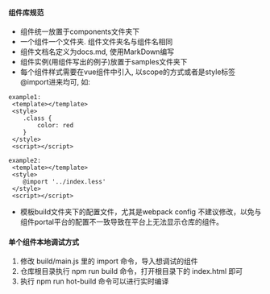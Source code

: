 #### 组件库规范
* 组件统一放置于components文件夹下
* 一个组件一个文件夹. 组件文件夹名与组件名相同
* 组件文档名定义为docs.md, 使用MarkDown编写
* 组件实例(用组件写出的例子)放置于samples文件夹下
* 每个组件样式需要在vue组件中引入, 以scope的方式或者是style标签@import进来均可, 如:

```
example1:
 <template></template>
 <style>
 	.class {
 		color: red
 	}
 </style>
 <script></script>
```

```
example2:
 <template></template>
 <style>
 	@import '../index.less'
 </style>
 <script></script>
```

* 模板build文件夹下的配置文件，尤其是webpack config 不建议修改，以免与组件portal平台的配置不一致导致在平台上无法显示仓库的组件。

#### 单个组件本地调试方式
1. 修改 build/main.js 里的 import 命令，导入想调试的组件
2. 仓库根目录执行 npm run build 命令，打开根目录下的 index.html 即可
3. 执行 npm run hot-build 命令可以进行实时编译